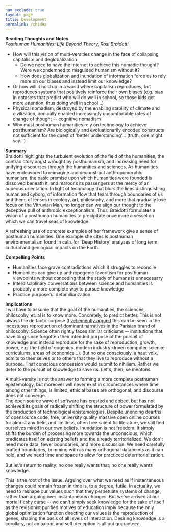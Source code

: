 ```yaml
---              
nav_exclude: true              
layout: page              
title: Development     
permalink: /chid9a  
---              
```

**Reading Thoughts and Notes**  
*Posthuman Humanities: Life Beyond Theory, Rosi Braidotti*
- How will this vision of multi-versities change in the face of collapsing capitalism and deglobalization
  - Do we need to have the internet to achieve this nomadic thought? Were we condemned to misguided humanism without it?
  - How does globalization and inundation of information force us to rely more on our biases and instead limit our knowledge?
- Or how will it hold up in a world where capitalism reproduces, but reproduces systems that positively reinforce
their own biases (e.g. bias in datasets that predict who will do well in school, so those kids get more attention,
thus doing well in school...)
- Physical nomadism, destroyed by the enabling stability of climate and civilization, ironically enabled increasingly 
uncomfortable rates of change of thought -- cognitive nomadism
- Why must posthuman humanities rely on technology to achieve posthumanism? Are biologically and evoluationarily encoded
constructs not sufficient for the quest of 'better understanding'... (truth, one might say...)

**Summary**  
Braidotti highlights the turbulent evolution of the field of the humanities, the contradictory angst wrought by posthumanism,
and increasing need for unifying discourses through the humanities and sciences. 
As humanities have endeavored to reimagine and deconstruct anthropomorphic 
humanism, the basic premise upon which humanities were founded is dissolved beneath it, and maroons its passengers at
the mercy of an aqueous orientation. In light of technology that blurs the lines distinguishing human and cyborg, 
of information flow that tears through boundaries of us and them, of lenses in ecology, art, philosophy, and more 
that gradually lose focus on the Vitruvian Man, no longer can we align our thought to the deceptive pull of 
anthropic exceptionalism. Thus, Braidotti formulates a vision of a posthuman humanities to precipitate once more a 
vessel on which we can travel seas of knowledge.  

A refreshing use of concrete examples of her framework give a sense of posthuman humanities. One example she cites is 
posthuman environmentalism found in calls for 'Deep History' analyses of long term cultural and geological impacts on
the Earth.
  
**Compelling Points** 
- Humanities face grave contradictions which it struggles to reconcile
- Humanities can give up anthropogenic favoritism for posthuman viewpoints without conceding that the study of humans
is unnecessary
- Interdisciplinary conversations between science and humanities is probably a more complete way to pursue knowledge
- Practice purposeful defamiliarization
 
**Implications**  
I will have to assume that the goal of the humanities, the sciences, philosophy, et. al is to know more. 
Concretely, to predict better. This is not always the de facto purpose (I [vehemently argued](/chid1a) this can be seen
in the incestuous reproduction of dominant narratives in the Parisian brand of philosophy. Science often rightly faces similar
criticisms -- institutions that have long since forgotten their intended purpose of the pursuit of knowledge and instead
reproduce for the sake of reproduction, growth, power, e.g. the field of eugenics, modern industry-driven computer 
science curriculums, areas of economics...). But no one consciously, à haut voix, admits to themselves or to others that
they live to reproduce without a purpose. That conscious concession would submit to nihilism. Rather we defer to 
the pursuit of knowledge to save us. Let's, then; se mentons.  

A multi-versity is not the answer to forming a more complete posthuman epistemology, but moreover will never exist in
circumstances where time, among other things, is limited, ethicial bases are orthogonal, and discourse does not converge.  
The open source wave of software has crested and ebbed, but has not achieved its goals of radically shifting the structure of 
power formulated by the production of technological epistemologies. Despite unending dearths of opensource code, 
free, university quality massive open online courses for almost any field, and limitless, often free scientific literature, 
we still find ourselves mired in our own beliefs. Inundation is not freedom. It simply shifts the burden of processing
more towards the unconscious, which predicates itself on existing beliefs and the already territorialized. We don't need
more data, fewer boundaries, and more discussion. We need carefully crafted boundaries, brimming with as many orthogonal 
datapoints as it can hold, and we need time and space to allow for practiced deterritorialization.  

But let's return to reality: no one really wants that; no one really wants knowledge.  

This is the root of the issue. Arguing over what we need as if instantaneous changes could remain frozen in time is, 
to a degree, futile. In actuality, we need to reshape our values such that they perpetuate systems of change, 
rather than arguing over instantaneous changes. But we've arrived at our mortal fleshy curse -- 
we can't simply seek knowledge for the sake of itself as the revisionist purified motives of education imply because
the only global optimization function directing our values is the reproduction of genes, shaping the basis of 
all levels of interaction. Desiring knowledge is a corollary, not an axiom, and self-deception is all but guaranteed.
